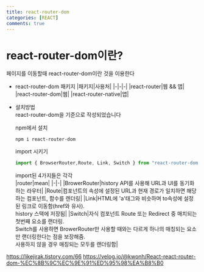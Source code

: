 ```yaml
---
title: react-router-dom
categories: [REACT]
comments: true
---
```


# react-router-dom이란?
페이지를 이동할때 react-router-dom이란 것을 이용한다

- react-router-dom 패키지
    |패키지|사용처|
    |-|-|-|
    |react-router|웹 && 앱|
    |react-router-dom|웹|
    |react-router-native|앱|
    
- 설치방법  
    react-router-dom을 기준으로 작성되었습니다
    
    npm에서 설치
    ```
    npm i react-router-dom
    ```

    import 시키기
    ``` javascript
    import { BrowserRouter,Route, Link, Switch } from "react-router-dom";
    ```

    import된 4가지들은 각각  
    |router|mean|
    |-|-|
    |BrowerRouter|history API를 사용해 URL과 UI를 동기화하는 라우터|
    |Route|컴포넌트의 속성에 설정된 URL과 현재 경로가 일치하면 해당하는 컴포넌트, 함수를 렌더링|
    |Link|HTML에 'a'태그와 비슷하며 to속성에 설정된 링크로 이동함(href와 유사).<br>history 스택에 저장됨|
    |Switch|자식 컴포넌트 Route 또는 Redirect 중 매치되는 첫번째 요소를 랜더링.<br>Switch를 사용하면 BrowerRouter만 사용할 때와는 다르게 하나의 매칭되는 요소만 랜더링한다는 점을 보장해줌.<br>사용하지 않을 경우 매칭되는 모두를 랜더링함|

https://likejirak.tistory.com/66
https://velog.io/@kwonh/React-react-router-dom-%EC%8B%9C%EC%9E%91%ED%95%98%EA%B8%B0